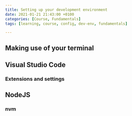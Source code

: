 ```yaml
---
title: Setting up your development environment
date: 2021-01-21 21:43:00 +0100
categories: [Course, Fundamentals]
tags: [learning, course, config, dev-env, fundamentals]    

---
```



## Making use of your terminal
## Visual Studio Code
### Extensions and settings
## NodeJS
### nvm
